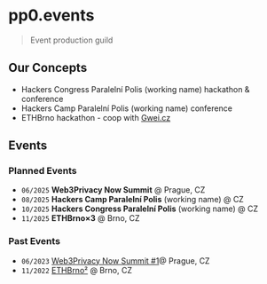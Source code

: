 # pp0.events

> Event production guild

## Our Concepts
-  Hackers Congress Paralelní Polis (working name) hackathon & conference
-  Hackers Camp Paralelní Polis (working name) conference
-  ETHBrno hackathon - coop with [Gwei.cz](https://gwei.cz)

## Events
### Planned Events

- `06/2025` **Web3Privacy Now Summit** @ Prague, CZ
- `08/2025` **Hackers Camp Paralelní Polis** (working name) @ CZ
- `10/2025` **Hackers Congress Paralelní Polis** (working name) @ CZ
- `11/2025` **ETHBrno×3** @ Brno, CZ

### Past Events

- `06/2023` [Web3Privacy Now Summit #1](https://prague22.web3privacy.info/)@ Prague, CZ
- `11/2022` [ETHBrno²](https://2022.ethbrno.cz/) @ Brno, CZ
